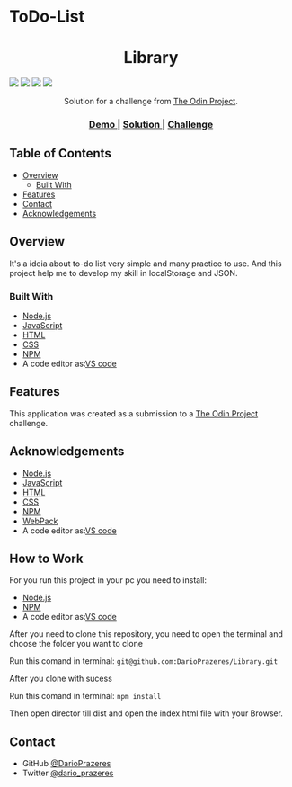 # ToDo-List


<!-- Please update value in the {}  -->

<h1 align="center">Library</h1>


<img src='https://img.shields.io/github/issues/DarioPrazeres/ToDo-List'> <img src='https://img.shields.io/github/forks/DarioPrazeres/ToDo-List'> <img src='https://img.shields.io/github/stars/DarioPrazeres/ToDo-List'> <img src='https://img.shields.io/github/license/DarioPrazeres/ToDo-List'>

<div align="center">
   Solution for a challenge from  <a href="theodinproject.com" target="_blank">The Odin Project</a>.
</div>

<div align="center">
  <h3>
    <a href="https://darioprazeres.github.io/ToDo-List/">
      Demo
    </a>
    <span> | </span>
    <a href="//github.com/DarioPrazeres/ToDo-List">
      Solution
    </a>
    <span> | </span>
    <a href="https://theodinproject.com">
      Challenge
    </a>
  </h3>
</div>

<!-- TABLE OF CONTENTS -->

## Table of Contents

- [Overview](#overview)
  - [Built With](#built-with)
- [Features](#features)
- [Contact](#contact)
- [Acknowledgements](#acknowledgements)

<!-- OVERVIEW -->

## Overview

<p>It's a ideia about to-do list very simple and many practice to use. And this project help me to develop my skill in localStorage and JSON.</p>


### Built With

<!-- This section should list any major frameworks that you built your project using. Here are a few examples.-->

- [Node.js](https://nodejs.org/) 
- [JavaScript](https://javascript.com/) 
- [HTML](https://html.com/) 
- [CSS](https://html.com/css/)
- [NPM](https://npmjs.com/)
- A code editor as:[VS code](https://code.visualstudio.com/)

## Features

<!-- List the features of your application or follow the template. Don't share the figma file here :) -->

This application was created as a submission to a [The Odin Project](https://theodinproject.com) challenge. 


## Acknowledgements

<!-- This section should list any articles or add-ons/plugins that helps you to complete the project. This is optional but it will help you in the future. For exmpale -->

- [Node.js](https://nodejs.org/) 
- [JavaScript](https://nodejs.org/) 
- [HTML](https://html.com/) 
- [CSS](https://html.com/css/)
- [NPM](https://npmjs.com/)
- [WebPack](https://webpack.js.org/)
- A code editor as:[VS code](https://code.visualstudio.com/)

## How to Work

<p>For you run this project in your pc you need to install:</p>

- [Node.js](https://nodejs.org/) 
- [NPM](https://npmjs.com/)
- A code editor as:[VS code](https://code.visualstudio.com/)

<p>After you need to clone this repository, you need to open the terminal and choose the folder you want to clone</p>
<p>Run this comand in terminal: <code>git@github.com:DarioPrazeres/Library.git</code></p>
<p>After you clone with sucess</p>
<p>Run this comand in terminal: <code>npm install</code></p>
<p>Then open director till dist and open the index.html file with your Browser.</p>

## Contact

- GitHub [@DarioPrazeres](https://github.com/DarioPrazeres})
- Twitter [@dario_prazeres](https://twitter.com/dario_prazeres)
